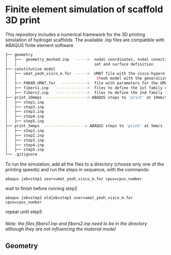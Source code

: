 # Finite element simulation of scaffold 3D print

This repository includes a numerical framework for the 3D printing simulation of hydrogel scaffolds.
The available .inp files are compatible with ABAQUS finite element software

```bash
├── geometry
│   ├──  geometry_meshed.inp   ----->  nodal coordinates, nodal conections, node and element
│   │                                  set and surface definition
├── constitutive model
│   ├── umat_yeoh_visco_m.for  ----->  UMAT file with the visco-hyperelastic constitutive model
│   │                                   (Yeoh model with the generalized maxwell model)
│   ├── PARAM_UMAT.for   ----------->  file with parameters for the UMAT
│   ├── fibers1.inp   -------------->  files to define the 1st family of fibers orientation (currently not in use)
│   ├── fibers2.inp   -------------->  files to define the 2nd family fibers orientation (currently not in use)
├── print_10mmps  ------------------> ABAQUS steps to 'print' at 10mm/s
│   ├── step1.inp
│   ├── step2.inp
│   ├── step3.inp
│   ├── step4.inp
│   ├── step5.inp
├── print_5mmps  ------------------> ABAQUS steps to 'print' at 5mm/s
│   ├── step1.inp
│   ├── step2.inp
│   ├── step3.inp
│   ├── step4.inp
│   ├── step5.inp
└── .gitignore
```

To run the simulation, add all the files to a directory (choose only one of the printing speeds) and
run the steps in sequence, with the commands:

```abaqus job=step1 user=umat_yeoh_visco_m.for cpus=cpus_number```

wait to finish before running step2

```abaqus job=step2 oldjob=step1 user=umat_yeoh_visco_m.for cpus=cpus_number```

repeat until step5

###### Note: the files fibers1.inp and fibers2.inp need to be in the directory although they are not influencing the material model


## Geometry